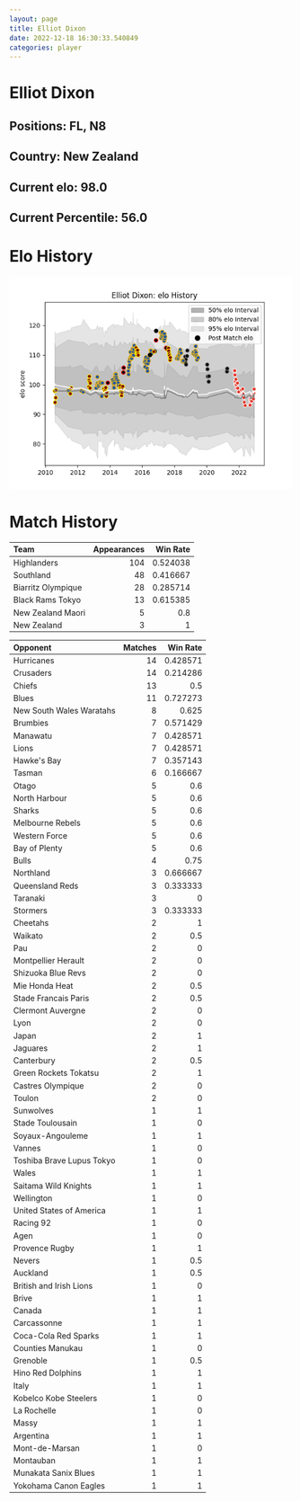 ```yaml
---  
layout: page  
title: Elliot Dixon  
date: 2022-12-18 16:30:33.540849  
categories: player  
---
```

# Elliot Dixon

## Positions: FL, N8

## Country: New Zealand

## Current elo: 98.0

## Current Percentile: 56.0

# Elo History


![elo history](history_ElliotDixon.png)
# Match History


| Team               |   Appearances |   Win Rate |
|:-------------------|--------------:|-----------:|
| Highlanders        |           104 |   0.524038 |
| Southland          |            48 |   0.416667 |
| Biarritz Olympique |            28 |   0.285714 |
| Black Rams Tokyo   |            13 |   0.615385 |
| New Zealand Maori  |             5 |   0.8      |
| New Zealand        |             3 |   1        |

| Opponent                  |   Matches |   Win Rate |
|:--------------------------|----------:|-----------:|
| Hurricanes                |        14 |   0.428571 |
| Crusaders                 |        14 |   0.214286 |
| Chiefs                    |        13 |   0.5      |
| Blues                     |        11 |   0.727273 |
| New South Wales Waratahs  |         8 |   0.625    |
| Brumbies                  |         7 |   0.571429 |
| Manawatu                  |         7 |   0.428571 |
| Lions                     |         7 |   0.428571 |
| Hawke's Bay               |         7 |   0.357143 |
| Tasman                    |         6 |   0.166667 |
| Otago                     |         5 |   0.6      |
| North Harbour             |         5 |   0.6      |
| Sharks                    |         5 |   0.6      |
| Melbourne Rebels          |         5 |   0.6      |
| Western Force             |         5 |   0.6      |
| Bay of Plenty             |         5 |   0.6      |
| Bulls                     |         4 |   0.75     |
| Northland                 |         3 |   0.666667 |
| Queensland Reds           |         3 |   0.333333 |
| Taranaki                  |         3 |   0        |
| Stormers                  |         3 |   0.333333 |
| Cheetahs                  |         2 |   1        |
| Waikato                   |         2 |   0.5      |
| Pau                       |         2 |   0        |
| Montpellier Herault       |         2 |   0        |
| Shizuoka Blue Revs        |         2 |   0        |
| Mie Honda Heat            |         2 |   0.5      |
| Stade Francais Paris      |         2 |   0.5      |
| Clermont Auvergne         |         2 |   0        |
| Lyon                      |         2 |   0        |
| Japan                     |         2 |   1        |
| Jaguares                  |         2 |   1        |
| Canterbury                |         2 |   0.5      |
| Green Rockets Tokatsu     |         2 |   1        |
| Castres Olympique         |         2 |   0        |
| Toulon                    |         2 |   0        |
| Sunwolves                 |         1 |   1        |
| Stade Toulousain          |         1 |   0        |
| Soyaux-Angouleme          |         1 |   1        |
| Vannes                    |         1 |   0        |
| Toshiba Brave Lupus Tokyo |         1 |   0        |
| Wales                     |         1 |   1        |
| Saitama Wild Knights      |         1 |   1        |
| Wellington                |         1 |   0        |
| United States of America  |         1 |   1        |
| Racing 92                 |         1 |   0        |
| Agen                      |         1 |   0        |
| Provence Rugby            |         1 |   1        |
| Nevers                    |         1 |   0.5      |
| Auckland                  |         1 |   0.5      |
| British and Irish Lions   |         1 |   0        |
| Brive                     |         1 |   1        |
| Canada                    |         1 |   1        |
| Carcassonne               |         1 |   1        |
| Coca-Cola Red Sparks      |         1 |   1        |
| Counties Manukau          |         1 |   0        |
| Grenoble                  |         1 |   0.5      |
| Hino Red Dolphins         |         1 |   1        |
| Italy                     |         1 |   1        |
| Kobelco Kobe Steelers     |         1 |   0        |
| La Rochelle               |         1 |   0        |
| Massy                     |         1 |   1        |
| Argentina                 |         1 |   1        |
| Mont-de-Marsan            |         1 |   0        |
| Montauban                 |         1 |   1        |
| Munakata Sanix Blues      |         1 |   1        |
| Yokohama Canon Eagles     |         1 |   1        |